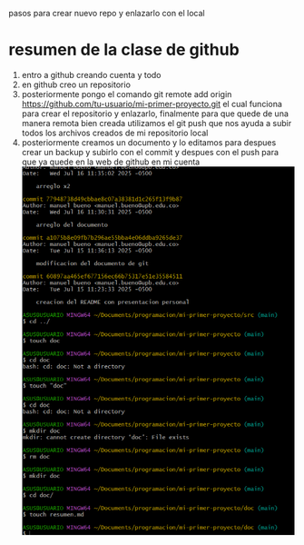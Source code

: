 pasos para crear nuevo repo y enlazarlo con el local
# resumen de la clase de github
1) entro a github creando cuenta y todo 
2) en github creo un repositorio 
3) posteriormente pongo el comando git remote add origin https://github.com/tu-usuario/mi-primer-proyecto.git el cual funciona para crear el repositorio y enlazarlo, finalmente para que quede de una manera remota bien creada utilizamos el git push que nos ayuda a subir todos los archivos creados de mi repositorio local 
4) posteriormente creamos un documento y lo editamos para despues crear un backup y subirlo con el commit y despues con el push para que ya quede en la web de github en mi cuenta
![texto](imagenprogramacion.png)